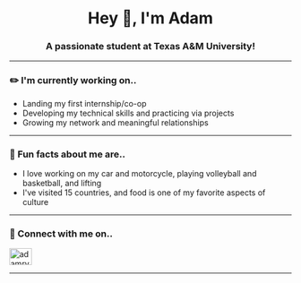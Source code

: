 <h1 align="center">Hey 👋, I'm Adam</h1>
<h3 align="center">A passionate student at Texas A&M University!</h3>

---

<h3 align="left">✏️ I'm currently working on..</h3>
<ul>
    <li>Landing my first internship/co-op</li>
    <li>Developing my technical skills and practicing via projects</li>
    <li>Growing my network and meaningful relationships</li>
</ul>

---

<h3 align="left">💫 Fun facts about me are..</h3>
<ul>
    <li>I love working on my car and motorcycle, playing volleyball and basketball, and lifting</li>
    <li>I've visited 15 countries, and food is one of my favorite aspects of culture</li>
</ul>

---

<h3 align="left">🔌 Connect with me on..</h3>
<p align="left">
<a href="https://linkedin.com/in/adamryu" target="blank"><img align="center" src="https://raw.githubusercontent.com/rahuldkjain/github-profile-readme-generator/master/src/images/icons/Social/linked-in-alt.svg" alt="adamryu" height="30" width="40" /></a>
</p>

---
